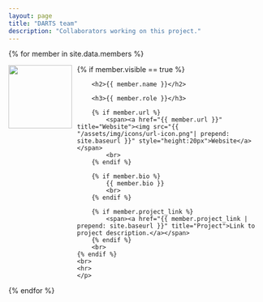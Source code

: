 ```yaml
---
layout: page
title: "DARTS team"
description: "Collaborators working on this project."
---
```

<html>
<head>
  <style>
    h2  {
		color: rgb(30,144,255);
		display: inline; 
		font-weight: bold;
		}
	.center {
	  display: block;
	  margin-left: auto;
	  margin-right: auto;
	  width: 85%;
		}
  </style>
</head>


<body>
{% for member in site.data.members %} 
	<br>
	<p>
	{% if member.visible == true %}
		<img src="{{ member.img }}" style="margin-top:0px; margin-bottom:5px; margin-right:10px; float:left; width:125px !important">
		
		<h2>{{ member.name }}</h2>
		
		<h3>{{ member.role }}</h3>
		
<!--		{% if member.github %} 
			<span class="social-share-googleplus"><a href="https://github.com/{{ member.github }}" title="Github"><img src="{{ "/assets/img/icons/github-icon.png" | prepend: site.baseurl }}" style="height:20px">Github</a></span> 
		{% endif %}
-->		
		{% if member.url %}
			<span><a href="{{ member.url }}" title="Website"><img src="{{ "/assets/img/icons/url-icon.png"| prepend: site.baseurl }}" style="height:20px">Website</a></span>
			<br>
		{% endif %}

		{% if member.bio %} 
			{{ member.bio }}
			<br>
		{% endif %}	
		
		{% if member.project_link %}
			<span><a href="{{ member.project_link | prepend: site.baseurl }}" title="Project">Link to project description.</a></span>
		{% endif %}
		<br>
	{% endif %}
	<br>
	<hr>
	</p>
{% endfor %}
</body>
</html>
